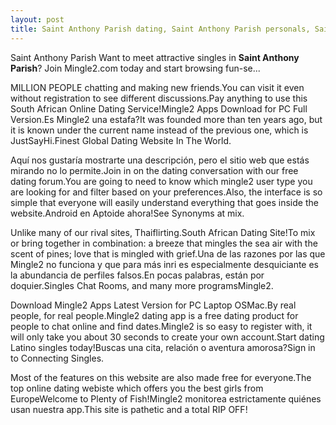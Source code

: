 ```yaml
---
layout: post
title: Saint Anthony Parish dating, Saint Anthony Parish personals, Saint Anthony Parish singles, Saint Anthony Parish chat | Mingle2
---
```


Saint Anthony Parish Want to meet attractive singles in <b>Saint Anthony Parish</b>? Join Mingle2.com today and start browsing fun-se...


MILLION PEOPLE chatting and making new friends.You can visit it even without registration to see different discussions.Pay anything to use this South African Online Dating Service!Mingle2 Apps Download for PC Full Version.Es Mingle2 una estafa?It was founded more than ten years ago, but it is known under the current name instead of the previous one, which is JustSayHi.Finest Global Dating Website In The World.




Aquí nos gustaría mostrarte una descripción, pero el sitio web que estás mirando no lo permite.Join in on the dating conversation with our free dating forum.You are going to need to know which mingle2 user type you are looking for and filter based on your preferences.Also, the interface is so simple that everyone will easily understand everything that goes inside the website.Android en Aptoide ahora!See Synonyms at mix.




Unlike many of our rival sites, Thaiflirting.South African Dating Site!To mix or bring together in combination: a breeze that mingles the sea air with the scent of pines; love that is mingled with grief.Una de las razones por las que Mingle2 no funciona y que para más inri es especialmente desquiciante es la abundancia de perfiles falsos.En pocas palabras, están por doquier.Singles Chat Rooms, and many more programsMingle2.




Download Mingle2 Apps Latest Version for PC Laptop OSMac.By real people, for real people.Mingle2 dating app is a free dating product for people to chat online and find dates.Mingle2 is so easy to register with, it will only take you about 30 seconds to create your own account.Start dating Latino singles today!Buscas una cita, relación o aventura amorosa?Sign in to Connecting Singles.




Most of the features on this website are also made free for everyone.The top online dating webiste which offers you the best girls from EuropeWelcome to Plenty of Fish!Mingle2 monitorea estrictamente quiénes usan nuestra app.This site is pathetic and a total RIP OFF!





